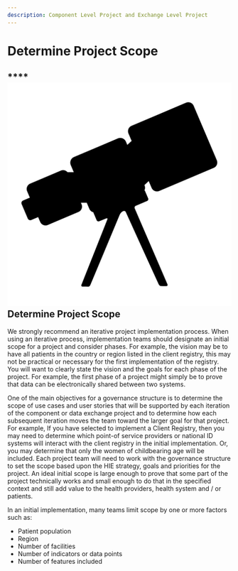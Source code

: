 ```yaml
---
description: Component Level Project and Exchange Level Project
---
```


# Determine Project Scope

## \*\*\*\*![](../../.gitbook/assets/telescope.svg) **Determine Project Scope**                            

We strongly recommend an iterative project implementation process.  When using an iterative process, implementation teams should designate an initial scope for a project and consider phases.  For example, the vision may be to have all patients in the country or region listed in the client registry, this may not be practical or necessary for the first implementation of the registry. You will want to clearly state the vision and the goals for each phase of the project.  For example, the first phase of a project might simply be to prove that data can be electronically shared between two systems.   

One of the main objectives for a governance structure is to determine the scope of use cases and user stories that will be supported by each  iteration of the component or data exchange project and to determine how each subsequent iteration moves the team toward the larger goal for that project.  For example, If you have selected to implement a Client Registry, then you may need to determine which point-of service providers or national ID systems will interact with the client registry in the initial implementation.  Or, you may determine that only the women of childbearing age will be included.  Each project team will need to work with the governance structure to  set the scope based upon the HIE strategy, goals and priorities for the project.  An ideal initial scope is large enough to prove that some part of the project technically works and small enough to do that in the specified context and still add value to the health providers, health system and / or patients.   

In an initial implementation, many teams limit scope by one or more factors such as: 

* Patient population 
* Region 
* Number of facilities 
* Number of indicators or data points 
* Number of features included 

